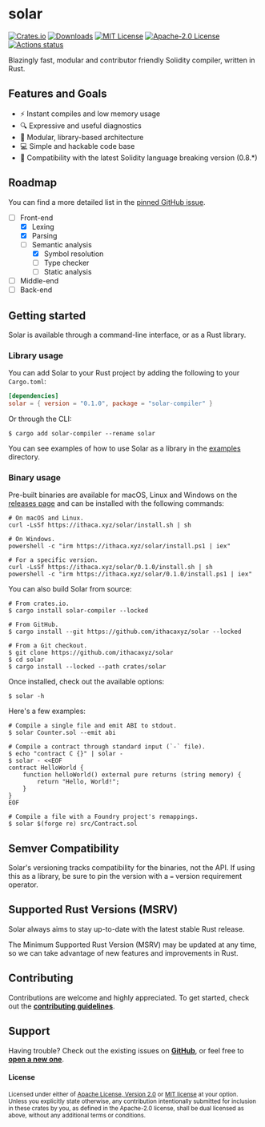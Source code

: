 # solar

[![Crates.io](https://img.shields.io/crates/v/solar-compiler.svg)](https://crates.io/crates/solar-compiler)
[![Downloads](https://img.shields.io/crates/d/solar-compiler)](https://crates.io/crates/solar-compiler)
[![MIT License](https://img.shields.io/badge/license-MIT-blue.svg)](/LICENSE-MIT)
[![Apache-2.0 License](https://img.shields.io/badge/license-Apache--2.0-blue.svg)](/LICENSE-APACHE)
[![Actions status](https://github.com/ithacaxyz/solar/workflows/CI/badge.svg)](https://github.com/ithacaxyz/solar/actions)

Blazingly fast, modular and contributor friendly Solidity compiler, written in Rust.

## Features and Goals

- ⚡ Instant compiles and low memory usage
- 🔍 Expressive and useful diagnostics
- 🧩 Modular, library-based architecture
- 💻 Simple and hackable code base
- 🔄 Compatibility with the latest Solidity language breaking version (0.8.*)

## Roadmap

You can find a more detailed list in the [pinned GitHub issue](https://github.com/ithacaxyz/solar/issues/1).

- [ ] Front-end
  - [x] Lexing
  - [x] Parsing
  - [ ] Semantic analysis
    - [x] Symbol resolution 
    - [ ] Type checker
    - [ ] Static analysis
- [ ] Middle-end
- [ ] Back-end

## Getting started

Solar is available through a command-line interface, or as a Rust library.

### Library usage

You can add Solar to your Rust project by adding the following to your `Cargo.toml`:

```toml
[dependencies]
solar = { version = "0.1.0", package = "solar-compiler" }
```

Or through the CLI:

```console
$ cargo add solar-compiler --rename solar
```

You can see examples of how to use Solar as a library in the [examples](/examples) directory.

### Binary usage

Pre-built binaries are available for macOS, Linux and Windows on the [releases page](https://github.com/ithacaxyz/solar/releases)
and can be installed with the following commands:

```console
# On macOS and Linux.
curl -LsSf https://ithaca.xyz/solar/install.sh | sh

# On Windows.
powershell -c "irm https://ithaca.xyz/solar/install.ps1 | iex"

# For a specific version.
curl -LsSf https://ithaca.xyz/solar/0.1.0/install.sh | sh
powershell -c "irm https://ithaca.xyz/solar/0.1.0/install.ps1 | iex"
```

You can also build Solar from source:

```console
# From crates.io.
$ cargo install solar-compiler --locked

# From GitHub.
$ cargo install --git https://github.com/ithacaxyz/solar --locked

# From a Git checkout.
$ git clone https://github.com/ithacaxyz/solar
$ cd solar
$ cargo install --locked --path crates/solar
```

Once installed, check out the available options:

```console
$ solar -h
```

Here's a few examples:

```console
# Compile a single file and emit ABI to stdout.
$ solar Counter.sol --emit abi

# Compile a contract through standard input (`-` file).
$ echo "contract C {}" | solar -
$ solar - <<EOF
contract HelloWorld {
    function helloWorld() external pure returns (string memory) {
        return "Hello, World!";
    }
}
EOF

# Compile a file with a Foundry project's remappings.
$ solar $(forge re) src/Contract.sol
```

## Semver Compatibility

Solar's versioning tracks compatibility for the binaries, not the API.
If using this as a library, be sure to pin the version with a `=` version requirement operator.

## Supported Rust Versions (MSRV)

Solar always aims to stay up-to-date with the latest stable Rust release.

The Minimum Supported Rust Version (MSRV) may be updated at any time, so we can take advantage of new features and improvements in Rust.

## Contributing

Contributions are welcome and highly appreciated. To get started, check out the
[**contributing guidelines**](/CONTRIBUTING.md).

## Support

Having trouble? Check out the existing issues on [**GitHub**](https://github.com/ithacaxyz/solar/issues),
or feel free to [**open a new one**](https://github.com/ithacaxyz/solar/issues/new).

#### License

<sup>
Licensed under either of <a href="LICENSE-APACHE">Apache License, Version
2.0</a> or <a href="LICENSE-MIT">MIT license</a> at your option.
</sup>

<br>

<sub>
Unless you explicitly state otherwise, any contribution intentionally submitted
for inclusion in these crates by you, as defined in the Apache-2.0 license,
shall be dual licensed as above, without any additional terms or conditions.
</sub>
